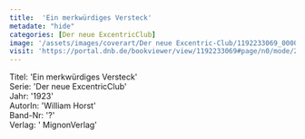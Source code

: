 ```yaml
---
title:  'Ein merkwürdiges Versteck'
metadate: "hide"
categories: [Der neue ExcentricClub]
image: '/assets/images/coverart/Der neue Excentric-Club/1192233069_00000010.jpg'
visit: 'https://portal.dnb.de/bookviewer/view/1192233069#page/n0/mode/2up'
---
```

Titel: 'Ein merkwürdiges Versteck' <br>
Serie: 'Der neue ExcentricClub' <br>
Jahr: '1923' <br>
AutorIn: 'William Horst' <br>
Band-Nr: '?' <br>
Verlag: ' MignonVerlag'